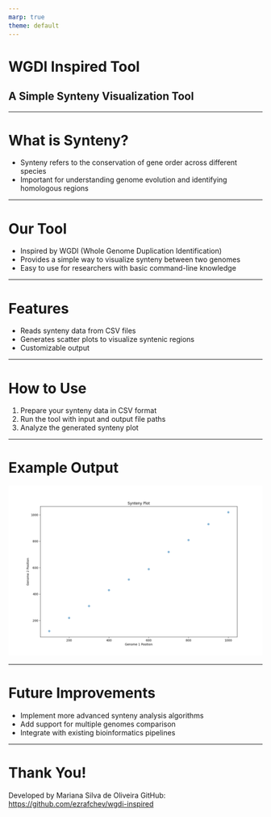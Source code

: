 ```yaml
---
marp: true
theme: default
---
```


# WGDI Inspired Tool
## A Simple Synteny Visualization Tool

---

# What is Synteny?

- Synteny refers to the conservation of gene order across different species
- Important for understanding genome evolution and identifying homologous regions

---

# Our Tool

- Inspired by WGDI (Whole Genome Duplication Identification)
- Provides a simple way to visualize synteny between two genomes
- Easy to use for researchers with basic command-line knowledge

---

# Features

- Reads synteny data from CSV files
- Generates scatter plots to visualize syntenic regions
- Customizable output

---

# How to Use

1. Prepare your synteny data in CSV format
2. Run the tool with input and output file paths
3. Analyze the generated synteny plot

---

# Example Output

![width:800px](synteny_plot.png)

---

# Future Improvements

- Implement more advanced synteny analysis algorithms
- Add support for multiple genomes comparison
- Integrate with existing bioinformatics pipelines

---

# Thank You!

Developed by Mariana Silva de Oliveira
GitHub: https://github.com/ezrafchev/wgdi-inspired

